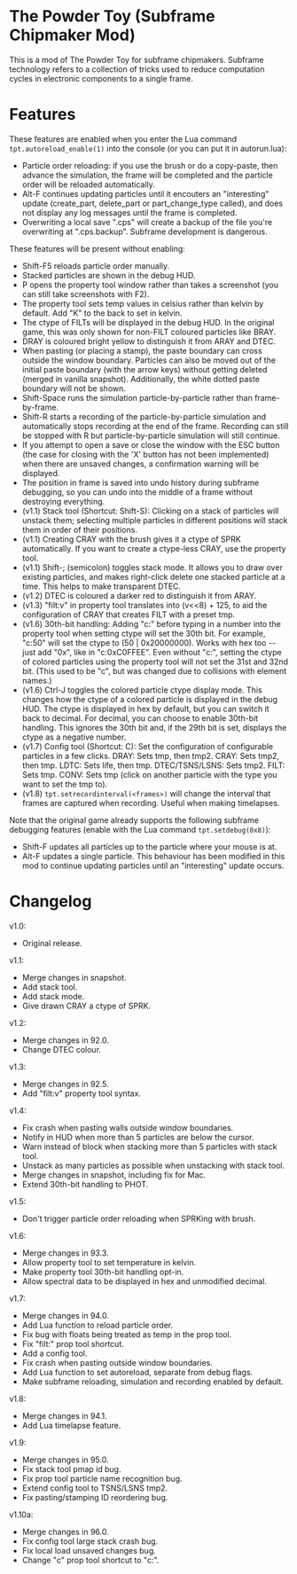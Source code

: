 The Powder Toy (Subframe Chipmaker Mod)
=======================================

This is a mod of The Powder Toy for subframe chipmakers. Subframe technology refers to a collection of tricks used to reduce computation cycles in electronic components to a single frame.

Features
========

These features are enabled when you enter the Lua command `tpt.autoreload_enable(1)` into the console (or you can put it in autorun.lua):

- Particle order reloading: if you use the brush or do a copy-paste, then advance the simulation, the frame will be completed and the particle order will be reloaded automatically.
- Alt-F continues updating particles until it encouters an "interesting" update (create_part, delete_part or part_change_type called), and does not display any log messages until the frame is completed.
- Overwriting a local save "<save>.cps" will create a backup of the file you're overwriting at "<save>.cps.backup". Subframe development is dangerous.

These features will be present without enabling:

- Shift-F5 reloads particle order manually.
- Stacked particles are shown in the debug HUD.
- P opens the property tool window rather than takes a screenshot (you can still take screenshots with F2).
- The property tool sets temp values in celsius rather than kelvin by default. Add "K" to the back to set in kelvin.
- The ctype of FILTs will be displayed in the debug HUD. In the original game, this was only shown for non-FILT coloured particles like BRAY.
- DRAY is coloured bright yellow to distinguish it from ARAY and DTEC.
- When pasting (or placing a stamp), the paste boundary can cross outside the window boundary. Particles can also be moved out of the initial paste boundary (with the arrow keys) without getting deleted (merged in vanilla snapshot). Additionally, the white dotted paste boundary will not be shown.
- Shift-Space runs the simulation particle-by-particle rather than frame-by-frame.
- Shift-R starts a recording of the particle-by-particle simulation and automatically stops recording at the end of the frame. Recording can still be stopped with R but particle-by-particle simulation will still continue.
- If you attempt to open a save or close the window with the ESC button (the case for closing with the 'X' button has not been implemented) when there are unsaved changes, a confirmation warning will be displayed.
- The position in frame is saved into undo history during subframe debugging, so you can undo into the middle of a frame without destroying everything.
- (v1.1) Stack tool (Shortcut: Shift-S): Clicking on a stack of particles will unstack them; selecting multiple particles in different positions will stack them in order of their positions.
- (v1.1) Creating CRAY with the brush gives it a ctype of SPRK automatically. If you want to create a ctype-less CRAY, use the property tool.
- (v1.1) Shift-; (semicolon) toggles stack mode. It allows you to draw over existing particles, and makes right-click delete one stacked particle at a time. This helps to make transparent DTEC.
- (v1.2) DTEC is coloured a darker red to distinguish it from ARAY.
- (v1.3) "filt:v" in property tool translates into (v<<8) + 125, to aid the configuration of CRAY that creates FILT with a preset tmp.
- (v1.6) 30th-bit handling: Adding "c:" before typing in a number into the property tool when setting ctype will set the 30th bit. For example, "c:50" will set the ctype to (50 | 0x20000000). Works with hex too -- just add "0x", like in "c:0xC0FFEE". Even without "c:", setting the ctype of colored particles using the property tool will not set the 31st and 32nd bit. (This used to be "c", but was changed due to collisions with element names.)
- (v1.6) Ctrl-J toggles the colored particle ctype display mode. This changes how the ctype of a colored particle is displayed in the debug HUD. The ctype is displayed in hex by default, but you can switch it back to decimal. For decimal, you can choose to enable 30th-bit handling. This ignores the 30th bit and, if the 29th bit is set, displays the ctype as a negative number.
- (v1.7) Config tool (Shortcut: C): Set the configuration of configurable particles in a few clicks. DRAY: Sets tmp, then tmp2. CRAY: Sets tmp2, then tmp. LDTC: Sets life, then tmp. DTEC/TSNS/LSNS: Sets tmp2. FILT: Sets tmp. CONV: Sets tmp (click on another particle with the type you want to set the tmp to).
- (v1.8) `tpt.setrecordinterval(<frames>)` will change the interval that frames are captured when recording. Useful when making timelapses.

Note that the original game already supports the following subframe debugging features (enable with the Lua command `tpt.setdebug(0x8)`):

- Shift-F updates all particles up to the particle where your mouse is at.
- Alt-F updates a single particle. This behaviour has been modified in this mod to continue updating particles until an "interesting" update occurs.

Changelog
=========

v1.0:
- Original release.

v1.1:
- Merge changes in snapshot.
- Add stack tool.
- Add stack mode.
- Give drawn CRAY a ctype of SPRK.

v1.2:
- Merge changes in 92.0.
- Change DTEC colour.

v1.3:
- Merge changes in 92.5.
- Add "filt:v" property tool syntax.

v1.4:
- Fix crash when pasting walls outside window boundaries.
- Notify in HUD when more than 5 particles are below the cursor.
- Warn instead of block when stacking more than 5 particles with stack tool.
- Unstack as many particles as possible when unstacking with stack tool.
- Merge changes in snapshot, including fix for Mac.
- Extend 30th-bit handling to PHOT.

v1.5:
- Don't trigger particle order reloading when SPRKing with brush.

v1.6:
- Merge changes in 93.3.
- Allow property tool to set temperature in kelvin.
- Make property tool 30th-bit handling opt-in.
- Allow spectral data to be displayed in hex and unmodified decimal.

v1.7:
- Merge changes in 94.0.
- Add Lua function to reload particle order.
- Fix bug with floats being treated as temp in the prop tool.
- Fix "filt:" prop tool shortcut.
- Add a config tool.
- Fix crash when pasting outside window boundaries.
- Add Lua function to set autoreload, separate from debug flags.
- Make subframe reloading, simulation and recording enabled by default.

v1.8:
- Merge changes in 94.1.
- Add Lua timelapse feature.

v1.9:
- Merge changes in 95.0.
- Fix stack tool pmap id bug.
- Fix prop tool particle name recognition bug.
- Extend config tool to TSNS/LSNS tmp2.
- Fix pasting/stamping ID reordering bug.

v1.10a:
- Merge changes in 96.0.
- Fix config tool large stack crash bug.
- Fix local load unsaved changes bug.
- Change "c" prop tool shortcut to "c:".
